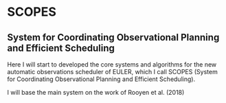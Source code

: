 # SCOPES
## **S**ystem for **C**oordinating **O**bservational **P**lanning and **E**fficient **S**cheduling

Here I will start to developed the core systems and algorithms for the new automatic observations scheduler of EULER, which I call SCOPES (System for Coordinating Observational Planning and Efficient Scheduling).

I will base the main system on the work of Rooyen et al. (2018)